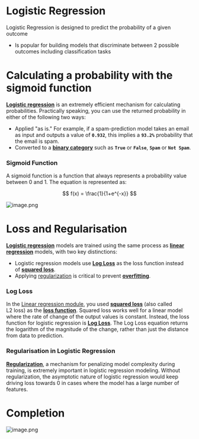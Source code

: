 # Logistic Regression

Logistic Regression is designed to predict the probability of a given outcome

- Is popular for building models that discriminate between 2 possible outcomes including classification tasks

# Calculating a probability with the sigmoid function

[**Logistic regression**](https://developers.google.com/machine-learning/glossary#logistic_regression) is an extremely efficient mechanism for calculating probabilities. Practically speaking, you can use the returned probability in either of the following two ways:

- Applied "as is." For example, if a spam-prediction model takes an email as input and outputs a value of **`0.932`**, this implies a **`93.2%`** probability that the email is spam.
- Converted to a [**binary category**](https://developers.google.com/machine-learning/glossary#binary-classification) such as **`True`** or **`False`**, **`Spam`** or **`Not Spam`**.

### Sigmoid Function

A sigmoid function is a function that always represents a probability value between 0 and 1. The equation is represented as:

$$
f(x) = \frac{1}{1+e^{-x}}
$$

![image.png](image.png)

# Loss and Regularisation

[**Logistic regression**](https://developers.google.com/machine-learning/glossary#logistic_regression) models are trained using the same process as [**linear regression**](https://developers.google.com/machine-learning/crash-course/linear-regression) models, with two key distinctions:

- Logistic regression models use [**Log Loss**](https://developers.google.com/machine-learning/glossary#Log_Loss) as the loss function instead of [**squared loss**](https://developers.google.com/machine-learning/glossary#l2-loss).
- Applying [regularization](https://developers.google.com/machine-learning/crash-course/overfitting/regularization) is critical to prevent [**overfitting**](https://developers.google.com/machine-learning/glossary#overfitting).

### Log Loss

In the [Linear regression module](https://developers.google.com/machine-learning/crash-course/linear-regression), you used [**squared loss**](https://developers.google.com/machine-learning/glossary#l2-loss) (also called L2 loss) as the [**loss function**](https://developers.google.com/machine-learning/glossary#loss-function). Squared loss works well for a linear model where the rate of change of the output values is constant.
Instead, the loss function for logistic regression is [**Log Loss**](https://developers.google.com/machine-learning/glossary#Log_Loss). The Log Loss equation returns the logarithm of the magnitude of the change, rather than just the distance from data to prediction.

### Regularisation in Logistic Regression

[**Regularization**](https://developers.google.com/machine-learning/glossary#regularization), a mechanism for penalizing model complexity during training, is extremely important in logistic regression modeling. Without regularization, the asymptotic nature of logistic regression would keep driving loss towards 0 in cases where the model has a large number of features. 

# Completion

![image.png](image%201.png)